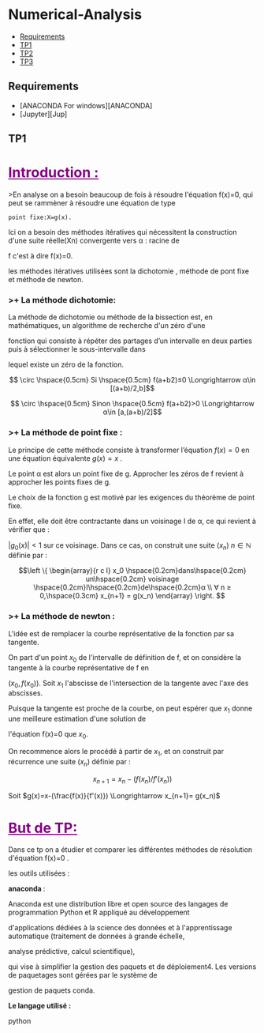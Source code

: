 # Numerical-Analysis
<!-- START doctoc generated TOC please keep comment here to allow auto update -->
<!-- DON'T EDIT THIS SECTION, INSTEAD RE-RUN doctoc TO UPDATE -->


- [Requirements](#requirements)
- [TP1](#tp1)
- [TP2](#TP2)
- [TP3](#TP3)

<!-- END doctoc generated TOC please keep comment here to allow auto update -->
## Requirements

* [ANACONDA For windows][ANACONDA] 
* [Jupyter][Jup]

## TP1
<h1 style="color:#800080;text-decoration:underline "> Introduction :</h1>
<p> 
    >En analyse on a besoin beaucoup de fois à résoudre l'équation f(x)=0, qui peut se rammèner à résoudre une équation de type
    
    point fixe:X=g(x). 
    
 Ici on a besoin des méthodes itératives qui nécessitent la construction d'une suite réelle(Xn) convergente vers  α : racine de 
 
 f c'est à dire f(x)=0.
 
  les méthodes itératives utilisées sont  la dichotomie , méthode de pont fixe et méthode de newton.  </p>
  
   ### >+ La méthode dichotomie: 
  
  La méthode de dichotomie ou méthode de la bissection est, en mathématiques, un algorithme de recherche d'un zéro d'une 
  
  fonction qui consiste à répéter des partages d’un intervalle en deux parties puis à sélectionner le sous-intervalle dans 
  
  lequel existe un zéro de la fonction.
   
   $$ \circ \hspace{0.5cm} Si \hspace{0.5cm} f(a+b2)≤0 \Longrightarrow	α\in [(a+b)/2,b]$$

$$ \circ \hspace{0.5cm} Sinon \hspace{0.5cm} f(a+b2)>0 \Longrightarrow	α\in [a,(a+b)/2]$$

### >+ La méthode de point fixe :

Le principe de cette méthode consiste à transformer l’équation $f(x) = 0$ en une équation équivalente $g(x) = x$ .

Le point α est alors un point fixe de g. Approcher les zéros de f revient à approcher les points fixes de g. 

Le choix de la fonction g est motivé par les exigences du théorème de point fixe.

En effet, elle doit être contractante dans un voisinage I de α, ce qui revient à vérifier que :

$|g_0(x)| < 1$ sur ce voisinage. Dans ce cas, on construit une suite $(x_n)$ $n \in \mathbb{N}$ définie par :

   $$\left \{
   \begin{array}{r c l}
      x_0 \hspace{0.2cm}dans\hspace{0.2cm} un\hspace{0.2cm} voisinage \hspace{0.2cm}I\hspace{0.2cm}de\hspace{0.2cm}α \\
      ∀ n ≥ 0,\hspace{0.3cm} x_{n+1} = g(x_n) 
   \end{array}
   \right. $$
   
  ### >+ La méthode de newton :
   
L'idée est de remplacer la courbe représentative de la fonction par sa tangente.

On part d'un point $x_0$ de l'intervalle de définition de f, et on considère la tangente à la courbe représentative de f en

$(x_0,f(x_0))$. Soit $x_1$ l'abscisse de l'intersection de la tangente avec l'axe des abscisses. 

Puisque la tangente est proche de la courbe, on peut espérer que $x_1$ donne une meilleure estimation d'une solution de 

l'équation f(x)=0 que $x_0$.

On recommence alors le procédé à partir de $x_1$, et on construit par récurrence une suite $(x_n)$ définie par :

$$x_{n+1}=x_n-(f(x_n)/f'(x_n))$$

Soit $g(x)=x-(\frac{f(x)}{f'(x)}) \Longrightarrow x_{n+1}= g(x_n)$
  
<h1 style="color:#800080;text-decoration:underline "> But de TP:</h1>

Dans ce tp on a étudier et comparer les différentes méthodes de résolution d'équation f(x)=0 .
  
  les outils utilisées : 
  
  <strong> anaconda </strong>:
  
  Anaconda est une distribution libre et open source des langages de programmation Python et R appliqué au développement 
  
  d'applications dédiées à la science des données et à l'apprentissage automatique (traitement de données à grande échelle, 
  
  analyse prédictive, calcul scientifique),
  
  qui vise à simplifier la gestion des paquets et de déploiement4. Les versions de paquetages sont gérées par le système de 
  
  gestion de paquets conda. 
  
  <strong> Le langage utilisé : </strong>
 
 python 
